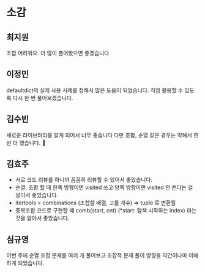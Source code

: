 # 소감

## 최지원

조합 어려워요. 더 많이 풀어봤으면 좋겠습니다

## 이정민

defaultdict의 실제 사용 사례를 접해서 많은 도움이 되었습니다. 직접 활용할 수 있도록 다시 한 번 풀어보겠습니다.

## 김수빈

새로운 라이브러리를 알게 되어서 너무 좋습니다 다만 조합, 순열 같은 경우는 약해서 한번 더 했습니다. :slightly_smiling_face:

## 김효주

- 서로 코드 리뷰를 하니까 꼼꼼히 리뷰할 수 있어서 좋았습니다.
- 순열, 조합 할 때 한쪽 방향이면 visited 쓰고 양쪽 방향이면 visited 안 쓴다는 걸 알아서 좋았습니다.
- itertools > combinations (조합할 배열, 고를 개수) => tuple 로 변환됨
- 중복조합 코드로 구현할 때 comb(start, cnt) (*start: 탐색 시작하는 index) 라는 것을 알아서 좋았습니다.

## 심규영

이번 주에 순열 조합 문제를 여러 개 풀어보고 조합적 문제 풀이 방향을 약간이나마 이해하게 되었습니다.
